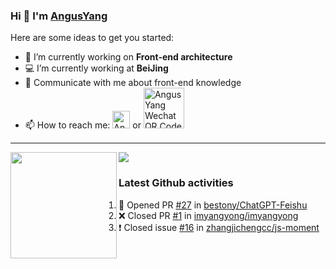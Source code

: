 ### Hi 👋 I'm [AngusYang](https://www.imyangyong.com/)

Here are some ideas to get you started:
<!-- - 🌱 I’m currently learning ... -->
<!-- - 👯 I’m looking to collaborate on ... -->
<!-- - 🤔 I’m looking for help with ... -->
- 🔭 I’m currently working on **Front-end architecture**
- 💻 I’m currently working at **BeiJing**
- 💬 Communicate with me about front-end knowledge
- 📫 How to reach me: <a href="https://twitter.com/imyangyong"><img src="https://cdn.worldvectorlogo.com/logos/twitter-6.svg" title="Twitter" alt="AngusYang Twitter profile" width="28"/></a> or <a href="https://img.imyangyong.com/wechat.jpeg"><img src="https://cdn.worldvectorlogo.com/logos/wechat-3.svg" title="Wechat" alt="AngusYang Wechat QR Code" width="65"/></a>

---

<div>
  <img height="170" align="left" src="https://github-readme-stats.vercel.app/api?username=imyangyong&count_private=true&include_all_commits=true" />
  <img src="https://github-readme-stats.vercel.app/api/top-langs/?username=imyangyong&layout=compact" />
</div>

### Latest Github activities
<!--START_SECTION:activity-->
1. 💪 Opened PR [#27](https://github.com/bestony/ChatGPT-Feishu/pull/27) in [bestony/ChatGPT-Feishu](https://github.com/bestony/ChatGPT-Feishu)
2. ❌ Closed PR [#1](https://github.com/imyangyong/imyangyong/pull/1) in [imyangyong/imyangyong](https://github.com/imyangyong/imyangyong)
3. ❗️ Closed issue [#16](https://github.com/zhangjichengcc/js-moment/issues/16) in [zhangjichengcc/js-moment](https://github.com/zhangjichengcc/js-moment)
<!--END_SECTION:activity-->

